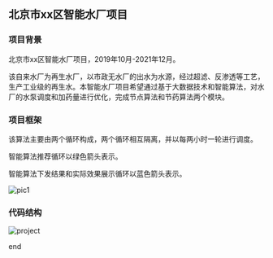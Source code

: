 ## 北京市xx区智能水厂项目

### 项目背景
北京市xx区智能水厂项目，2019年10月-2021年12月。

该自来水厂为再生水厂，以市政无水厂的出水为水源，经过超滤、反渗透等工艺，生产工业级的再生水。本智能水厂项目希望通过基于大数据技术和智能算法，对水厂的水泵调度和加药量进行优化，完成节点算法和节药算法两个模块。

### 项目框架
该算法主要由两个循环构成，两个循环相互隔离，并以每两小时一轮进行调度。

智能算法推荐循环以绿色箭头表示。

智能算法下发结果和实际效果展示循环以蓝色箭头表示。

![pic1](https://github.com/MAZiqing/ai_water_quality_yizhuang/blob/master/project_structure.png)

### 代码结构
![project](https://github.com/MAZiqing/ai_water_quality_yizhuang/blob/master/project_yizhuang.png)

end
